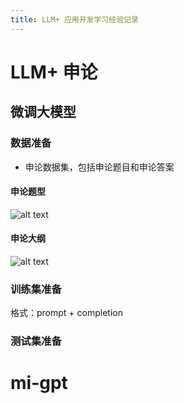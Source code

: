 ```yaml
---
title: LLM+ 应用开发学习经验记录
---
```

# LLM+ 申论
## 微调大模型
### 数据准备
- 申论数据集，包括申论题目和申论答案
#### 申论题型
![alt text](image-399.png)
#### 申论大纲
![alt text](image-400.png)
### 训练集准备
格式：prompt + completion
### 测试集准备
# mi-gpt
